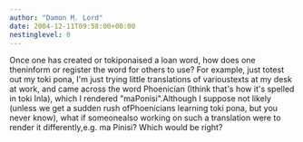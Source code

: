 ```yaml
---
author: "Damon M. Lord"
date: 2004-12-11T09:58:00+00:00
nestinglevel: 0
---
```

Once one has created or tokiponaised a loan word, how does one theninform or register the word for others to use? For example, just totest out my toki pona, I'm just trying little translations of varioustexts at my desk at work, and came across the word Phoenician (Ithink that's how it's spelled in toki Inla), which I rendered "maPonisi".Although I suppose not likely (unless we get a sudden rush ofPhoenicians learning toki pona, but you never know), what if someonealso working on such a translation were to render it differently,e.g. ma Pinisi? Which would be right?